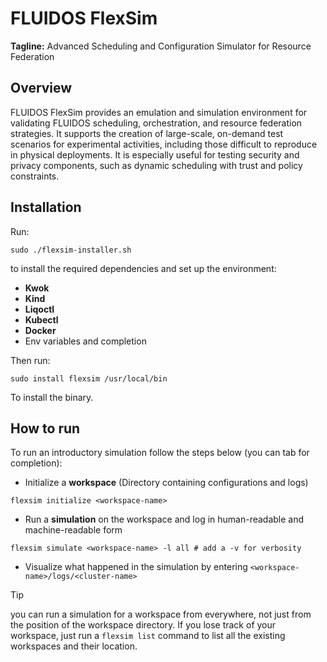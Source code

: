 # FLUIDOS FlexSim

**Tagline:** Advanced Scheduling and Configuration Simulator for Resource Federation

## Overview

FLUIDOS FlexSim provides an emulation and simulation environment for validating FLUIDOS scheduling, orchestration, and resource federation strategies. It supports the creation of large-scale, on-demand test scenarios for experimental activities, including those difficult to reproduce in physical deployments. It is especially useful for testing security and privacy components, such as dynamic scheduling with trust and policy constraints.

## Installation

Run:
```shell
sudo ./flexsim-installer.sh
```
to install the required dependencies and set up the environment:
- **Kwok**
- **Kind**
- **Liqoctl**
- **Kubectl**
- **Docker**
- Env variables and completion

Then run:
```shell
sudo install flexsim /usr/local/bin
```
To install the binary.

## How to run

To run an introductory simulation follow the steps below (you can tab for completion):

- Initialize a **workspace** (Directory containing configurations and logs)
```shell
flexsim initialize <workspace-name>
```
- Run a **simulation** on the workspace and log in human-readable and machine-readable form
```shell
flexsim simulate <workspace-name> -l all # add a -v for verbosity
```
- Visualize what happened in the simulation by entering `<workspace-name>/logs/<cluster-name>`

> [!TIP]
> you can run a simulation for a workspace from everywhere, not just from the position of the workspace directory.
> If you lose track of your workspace, just run a `flexsim list` command to list all the existing workspaces and their location.
